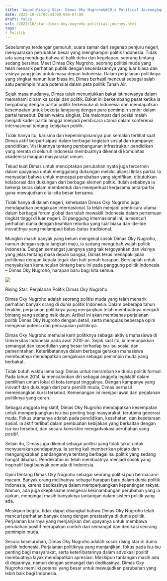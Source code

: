 ```yaml
---
title: '&quot;Rising Star: Dimas Oky Nugroho&#39;s Political Journey&quot;'
date: 2023-10-21T00:43:00.000-07:00
draft: false
url: /2023/10/star-dimas-oky-nugroho-political-journey.html
tags: 
- Politik
---
```


  

Sebelumnya terdengar gemuruh, suara samar dari segenap penjuru negeri, menyuarakan perubahan besar yang menghampiri politik Indonesia. Tidak ada yang menduga bahwa di balik debu dan kegelapan, seorang bintang sedang bersinar. Meet Dimas Oky Nugroho, seorang politisi muda yang telah menarik perhatian publik dengan kecerdasannya yang luar biasa dan visinya yang jelas untuk masa depan Indonesia. Dalam perjalanan politiknya yang singkat namun luar biasa ini, Dimas berhasil mencuat sebagai salah satu pemimpin muda potensial dalam peta politik Tanah Air.

  

Sejak masa mudanya, Dimas telah menunjukkan bakat istimewanya dalam memahami dinamika sosial dan politik. Bakat ini berkembang pesat ketika ia bergabung dengan partai politik terkemuka di Indonesia dan mendapatkan kesempatan untuk bekerja langsung dengan para pemimpin senior dalam partai tersebut. Dalam waktu singkat, Dia melompat dari posisi malah menjadi kader partai hingga menjadi pembicara utama dalam konferensi internasional tentang kebijakan publik.

  

Tidak hanya itu, karisma dan kepemimpinannya pun semakin terlihat saat Dimas aktif berpartisipasi dalam berbagai kegiatan sosial dan kampanye pendidikan. Visi kuatnya tentang pembangunan infrastruktur pendidikan yang merata di seluruh Indonesia membuatnya dikenal di komunitas akademisi maupun masyarakat umum.

  

Tekad kuat Dimas untuk menciptakan perubahan nyata juga tercermin dalam upayanya untuk menggalang dukungan melalui aliansi lintas partai. Ia menyadari bahwa untuk mencapai perubahan yang signifikan, dibutuhkan kolaborasi dan dukungan dari berbagai elemen politik. Itulah sebabnya ia bekerja keras dalam membentuk dan memperkuat kerjasama antarpartai guna mewujudkan cita-cita besar bersama.

  

Tidak hanya di dalam negeri, kehebatan Dimas Oky Nugroho juga mendapatkan pengakuan internasional. Ia telah menjadi pembicara utama dalam berbagai forum global dan telah mewakili Indonesia dalam pertemuan tingkat tinggi di luar negeri. Di panggung internasional ini, ia mencuri perhatian dunia dengan keahlian retorika yang luar biasa dan ide-ide inovatifnya yang melampaui batas-batas tradisional.

  

Mungkin masih banyak yang belum mengenal sosok Dimas Oky Nugroho, namun dengan sejuta langkah maju, ia sedang mengubah wajah politik Indonesia. Dengan semangat juangnya yang tak tergoyahkan dan visinya yang jelas tentang masa depan bangsa, Dimas terus menapaki jalan politiknya dengan kepala tegak dan hati penuh harapan. Bersiaplah untuk menyaksikan kemunculan bintang baru ini pada panggung politik Indonesia – Dimas Oky Nugroho, harapan baru bagi kita semua.

  

![](https://asset.kompas.com/crops/ClZc9x4xNQ-1ESHs40hVpd_SLq0=/0x0:0x0/1070x710/left/top/data/photo/profile/98d27857b27fab996340a558f2d04a9c.jpg)

  

Rising Star: Perjalanan Politik Dimas Oky Nugroho

  

Dimas Oky Nugroho adalah seorang politisi muda yang telah menarik perhatian banyak orang di dunia politik Indonesia. Dalam beberapa tahun terakhir, perjalanan politiknya yang menjanjikan telah membuatnya menjadi bintang yang sedang naik daun. Artikel ini akan membahas perjalanan politik Dimas Oky Nugroho dengan detail, serta mengulas beberapa opini mengenai potensi dan pencapaian politiknya.

  

Dimas Oky Nugroho memulai karir politiknya sebagai aktivis mahasiswa di Universitas Indonesia pada awal 2010-an. Sejak saat itu, ia menunjukkan semangat dan kepedulian yang besar terhadap isu-isu sosial dan pemerintahan. Keterlibatannya dalam berbagai gerakan mahasiswa membuatnya mendapatkan pengakuan sebagai pemimpin muda yang berbakat.

  

Tidak butuh waktu lama bagi Dimas untuk merambah ke dunia politik formal. Pada tahun 2014, ia mencalonkan diri sebagai anggota legislatif dalam pemilihan umum lokal di kota tempat tinggalnya. Dengan kampanye yang inovatif dan dukungan dari para pemilih muda, Dimas berhasil memenangkan kursi tersebut. Kemenangan ini menjadi awal dari perjalanan politiknya yang cerah.

  

Sebagai anggota legislatif, Dimas Oky Nugroho mendapatkan kesempatan untuk memperjuangkan isu-isu penting bagi masyarakat, terutama generasi muda. Fokus utamanya adalah pada pendidikan, kesehatan, dan kesetaraan sosial. Ia aktif terlibat dalam pembuatan kebijakan yang berkaitan dengan isu-isu tersebut, dan secara konsisten mengadvokasi perubahan yang positif.

  

Selain itu, Dimas juga dikenal sebagai politisi yang tidak takut untuk menyuarakan pendapatnya. Ia sering kali memberikan pidato dan mengungkapkan pandangannya tentang berbagai isu politik yang sedang hangat dibahas. Pendekatan ini telah membuatnya menjadi sosok yang inspiratif bagi banyak pemuda di Indonesia.

  

Opini tentang Dimas Oky Nugroho sebagai seorang politisi pun bermacam-macam. Banyak orang melihatnya sebagai harapan baru dalam dunia politik Indonesia, karena dedikasinya dalam memperjuangkan kepentingan rakyat. Namun, ada juga skeptisisme mengenai kesinambungan perubahan yang ia ajukan, mengingat masih banyaknya tantangan dalam sistem politik yang ada.

  

Meskipun begitu, tidak dapat disangkal bahwa Dimas Oky Nugroho telah mencuri perhatian banyak orang dengan prestasinya di dunia politik. Perjalanan karirnya yang menjanjikan dan upayanya untuk membawa perubahan positif merupakan contoh dari semangat dan dedikasi seorang pemimpin muda.

  

Secara keseluruhan, Dimas Oky Nugroho adalah sosok rising star di dunia politik Indonesia. Perjalanan politiknya yang menjanjikan, fokus pada isu-isu penting bagi masyarakat, serta keterlibatannya dalam advokasi positif membuatnya layak mendapatkan apresiasi. Meskipun tantangan masih ada di depannya, namun dengan semangat dan dedikasinya, Dimas Oky Nugroho memiliki potensi yang besar untuk mewujudkan perubahan yang lebih baik bagi Indonesia.